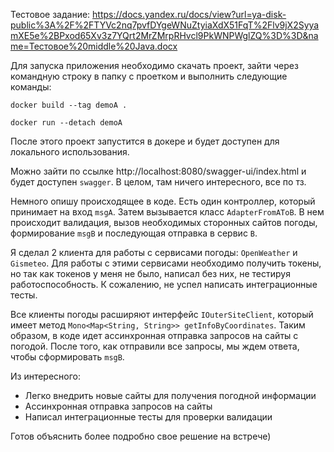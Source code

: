 Тестовое задание: https://docs.yandex.ru/docs/view?url=ya-disk-public%3A%2F%2FTYVc2nq7pvfDYgeWNuZtyiaXdX51FqT%2Flv9jX2SyyamXE5e%2BPxod65Xv3z7YQrt2MrZMrpRHvcl9PkWNPWglZQ%3D%3D&name=Тестовое%20middle%20Java.docx

Для запуска приложения необходимо скачать проект, зайти через командную строку в папку с проетком и выполнить следующие команды:

```docker build --tag demoA .```

```docker run --detach demoA```

После этого проект запустится в докере и будет доступен для локального использования.

Можно зайти по ссылке http://localhost:8080/swagger-ui/index.html и будет доступен ```swagger```. В целом, там ничего интересного, все по тз.

Немного опишу происходящее в коде. Есть один контроллер, который принимает на вход ```msgA```. Затем вызывается класс ```AdapterFromAToB```. 
В нем происходит валидация, вызов необходимых сторонных сайтов погоды, формирование ```msgB``` и последующая отправка в сервис ```B```.

Я сделал 2 клиента для работы с сервисами погоды: ```OpenWeather``` и ```Gismeteo```. Для работы с этими сервисами необходимо получить токены, но так как токенов у меня не было, написал без них, не тестируя работоспособность.
К сожалению, не успел написать интеграционные тесты.

Все клиенты погоды расширяют интерфейс ```IOuterSiteClient```, который имеет метод ```Mono<Map<String, String>> getInfoByCoordinates```. Таким образом, в коде идет ассинхронная отправка запросов на сайты с погодой.
После того, как отправили все запросы, мы ждем ответа, чтобы сформировать ```msgB```.

Из интересного:
- Легко внедрить новые сайты для получения погодной информации
- Ассинхронная отправка запросов на сайты
- Написал интеграционные тесты для проверки валидации

Готов объяснить более подробно свое решение на встрече)

